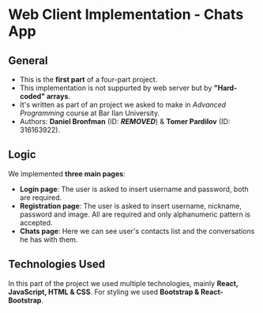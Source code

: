# Web Client Implementation - Chats App
## General
- This is the **first part** of a four-part project.
- This implementation is not suppurted by web server but by **"Hard-coded" arrays**.
- It's written as part of an project we asked to make in _Advanced Programming_ course at Bar Ilan University.
- Authors: **Daniel Bronfman** (ID: ***REMOVED***) & **Tomer Pardilov** (ID: 316163922).

## Logic
We implemented **three main pages**:
- **Login page**: The user is asked to insert username and password, both are required.
- **Registration page**: The user is asked to insert username, nickname, password and image. All are required and only alphanumeric pattern is accepted.
- **Chats page**: Here we can see user's contacts list and the conversations he has with them.

## Technologies Used
In this part of the project we used multiple technologies, mainly **React, JavaScript, HTML & CSS**.
For styling we used **Bootstrap & React-Bootstrap**.

